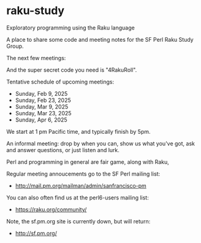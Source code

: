 # raku-study
Exploratory programming using the Raku language

A place to share some code and meeting notes for the SF Perl Raku Study Group.

The next few meetings:

And the super secret code you need is "4RakuRoll".


Tentative schedule of upcoming meetings:

* Sunday, Feb  9, 2025
* Sunday, Feb 23, 2025
* Sunday, Mar  9, 2025
* Sunday, Mar 23, 2025
* Sunday, Apr  6, 2025

We start at 1 pm Pacific time, and typically finish by 5pm.


An informal meeting: drop by when you can, show us what you've got,
ask and answer questions, or just listen and lurk.

Perl and programming in general are fair game, along with Raku, 

Regular meeting annoucements go to the SF Perl mailing list:

*  http://mail.pm.org/mailman/admin/sanfrancisco-pm

You can also often find us at the perl6-users mailing list:

*  https://raku.org/community/


Note, the sf.pm.org site is currently down, but will return:

*  http://sf.pm.org/

